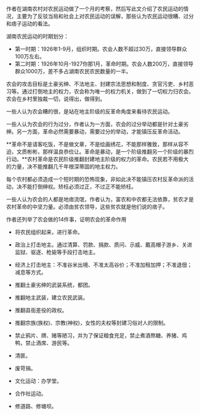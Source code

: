 作者在湖南农村对农民运动做了一个月的考察，然后写此文介绍了农民运动的情况，主要为了反驳当局和社会上对农民运动的误解，那些认为农民运动很糟、过分和痞子运动的看法。



湖南农民运动的时期划分：

+ 第一时期：1926年1-9月，组织时期。农会人数不超过30万，直接领导群众100万左右。
+ 第二时期：1926年10月-1927你那1月，革命时期。农会人数200万，直接领导群众1000万，差不多占湖南农民农民数量的一半。



农会的攻击目标是土豪劣绅、不法地主、封建宗法思想和制度、贪官污吏、乡村恶习等。通过打倒地主的权力，农会称为唯一的权力机关，做到了一切权力归农会。农会在乡村里独裁一切，说得出，做得到。



一些人认为农会糟的很，是站在地主阶级的反革命角度来看待农民运动。



一些人认为农会的行为过分，作者认为一方面，农会的过分举动都是针对土豪劣绅。另一方面，革命必然需要暴动，需要过分的举动，才能镇压反革命活动。



**革命不是请客吃饭，不是做文章，不是绘画绣花，不能那样雅致，那样从容不迫，文质彬彬，那样温良恭俭让。革命是暴动，是一个阶级推翻另一个阶级的暴烈行动。**农村革命是农民阶级推翻封建地主阶级的权力的革命。农民若不用极大的力量，决不能推翻几千年根深蒂固的地主权力。



每个农村都必须造成一个短时期的恐怖现象，非如此决不能镇压农村反革命派的活动，决不能打倒绅权。矫枉必须过正，不过正不能矫枉。



一些人认为农会的人都是地痞流氓，作者认为，富农和中农都无法依靠，贫农才是农村革命的中坚力量。必须由贫农领导，这些贫农就是他们说的痞子。



作者还列举了农会做的14件事，证明农会的革命作用

+ 将农民组织起来，进行革命。
+ 政治上打击地主。通过清算、罚款、捐款、质问、示威、戴高帽子游乡、关进监狱、驱逐、枪毙等手段打击地主。
+ 经济上打击地主：不准谷米出境、不准太高谷价；不准加租加押；不准退佃；减息等方式。
+ 推翻土豪劣绅的武装系统，都团。
+ 推翻地主武装，建立农民武装。
+ 推翻县衙差役的政权。
+ 推翻宗族(族权)、宗教(神权)，女性的夫权等封建习俗对人的限制。
+ 禁止鸦片、牌、赌等陋习，并为了保证粮食充足，禁止煮酒熬糖、养猪、鸡鸭，禁止酒席、游民等。

+ 清匪。
+ 废苛捐。
+ 文化运动：办学堂。
+ 合作社运动。
+ 修道路、修塘坝。
